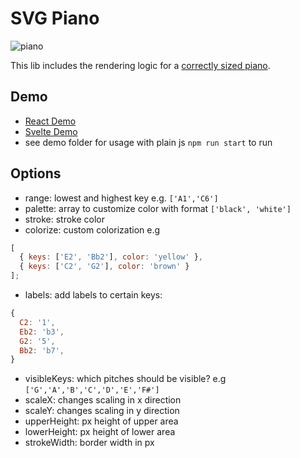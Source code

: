 # SVG Piano

![piano](https://upload.wikimedia.org/wikipedia/commons/4/48/Pianoteilung.svg)

This lib includes the rendering logic for a [correctly sized piano](https://de.wikipedia.org/wiki/Datei:Pianoteilung.svg).

## Demo

- [React Demo](https://stackblitz.com/edit/piano-keyboard?file=Keyboard.js)
- [Svelte Demo](https://svelte.dev/repl/95387840d35344508ede3de361b149ea?version=3.12.1)
- see demo folder for usage with plain js `npm run start` to run

## Options

- range: lowest and highest key e.g. `['A1','C6']`
- palette: array to customize color with format `['black', 'white']`
- stroke: stroke color
- colorize: custom colorization e.g

```js
[
  { keys: ['E2', 'Bb2'], color: 'yellow' },
  { keys: ['C2', 'G2'], color: 'brown' }
];
```

- labels: add labels to certain keys:

```js
{
  C2: '1',
  Eb2: 'b3',
  G2: '5',
  Bb2: 'b7',
}
```

- visibleKeys: which pitches should be visible? e.g `['G','A','B','C','D','E','F#']`
- scaleX: changes scaling in x direction
- scaleY: changes scaling in y direction
- upperHeight: px height of upper area
- lowerHeight: px height of lower area
- strokeWidth: border width in px

